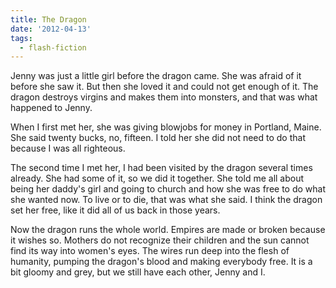 ```yaml
---
title: The Dragon
date: '2012-04-13'
tags:
  - flash-fiction
---
```


Jenny was just a little girl before the dragon came. She was afraid of it before
she saw it. But then she loved it and could not get enough of it. The dragon
destroys virgins and makes them into monsters, and that was what happened to
Jenny.

<!-- truncate -->

When I first met her, she was giving blowjobs for money in Portland, Maine. She
said twenty bucks, no, fifteen. I told her she did not need to do that because I
was all righteous.

The second time I met her, I had been visited by the dragon several times
already. She had some of it, so we did it together. She told me all about being
her daddy's girl and going to church and how she was free to do what she wanted
now. To live or to die, that was what she said. I think the dragon set her free,
like it did all of us back in those years.

Now the dragon runs the whole world. Empires are made or broken because it
wishes so. Mothers do not recognize their children and the sun cannot find its
way into women's eyes. The wires run deep into the flesh of humanity, pumping
the dragon's blood and making everybody free. It is a bit gloomy and grey, but
we still have each other, Jenny and I.
